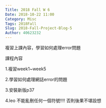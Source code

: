 ```yaml
---
Title: 2018 Fall W 6
Date: 2018-10-22 11:00
Category: Misc
Tags: 2018Fall
Slug: 2018-Fall-Project-Blog-5
Author: 40623232
---
```

複習上課內容，學習如何處理error問題

<!-- PELICAN_END_SUMMARY -->


課程內容

1.複習week1~week5

2.學習如何處理網誌error的問題

3.安裝新版p37

4.leo 不能亂刪任何一個符號!!!! 否則後果不堪設想

